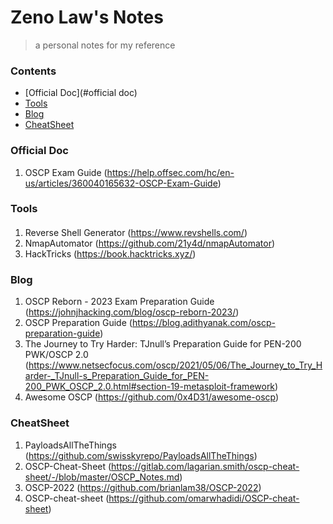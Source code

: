 # Zeno Law's Notes
> a personal notes for my reference

### Contents
- [Official Doc](#official doc)
- [Tools](#tools)
- [Blog](#blog)
- [CheatSheet](#cheatsheet)

### Official Doc
1. OSCP Exam Guide (https://help.offsec.com/hc/en-us/articles/360040165632-OSCP-Exam-Guide)

### Tools

####
1. Reverse Shell Generator (https://www.revshells.com/)
1. NmapAutomator (https://github.com/21y4d/nmapAutomator)
1. HackTricks (https://book.hacktricks.xyz/)

### Blog
1. OSCP Reborn - 2023 Exam Preparation Guide (https://johnjhacking.com/blog/oscp-reborn-2023/)
1. OSCP Preparation Guide (https://blog.adithyanak.com/oscp-preparation-guide)
1. The Journey to Try Harder: TJnull’s Preparation Guide for PEN-200 PWK/OSCP 2.0 (https://www.netsecfocus.com/oscp/2021/05/06/The_Journey_to_Try_Harder-_TJnull-s_Preparation_Guide_for_PEN-200_PWK_OSCP_2.0.html#section-19-metasploit-framework)
1. Awesome OSCP (https://github.com/0x4D31/awesome-oscp)

### CheatSheet
1. PayloadsAllTheThings (https://github.com/swisskyrepo/PayloadsAllTheThings)
1. OSCP-Cheat-Sheet (https://gitlab.com/lagarian.smith/oscp-cheat-sheet/-/blob/master/OSCP_Notes.md)
1. OSCP-2022 (https://github.com/brianlam38/OSCP-2022)
1. OSCP-cheat-sheet (https://github.com/omarwhadidi/OSCP-cheat-sheet)
